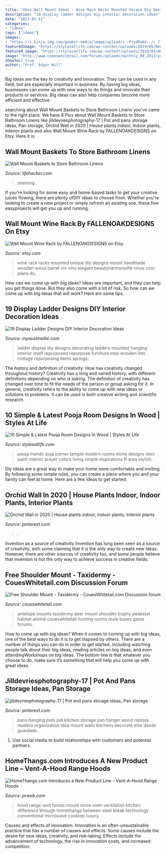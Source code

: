 ```yaml
---
title: "Xbox Wall Mount Ideas - Wine Rack Racks Mounted Unique Diy Designs Mount Handmade Wooden Wood Barrel Vin Vino Elegant Beautyharmonylife Vinos Cool Plans Du"
description: "19 display ladder designs diy interior decoration ideas"
date: "2023-01-11"
categories:
- "ideas"
tags: ["ideas"]
images:
- "https://i.kinja-img.com/gawker-media/image/upload/s--PzydRabV--/c_fill,fl_progressive,g_center,h_900,q_80,w_1600/17xzqdb0xxzd9jpg.jpg"
featuredImage: "https://stylesatlife.com/wp-content/uploads/2019/05/Wooden-Wall-Background-for-Pooja-Room.jpg"
featured_image: "https://stylesatlife.com/wp-content/uploads/2019/05/Wooden-Wall-Background-for-Pooja-Room.jpg"
image: "http://www.coueswhitetail.com/forums/uploads/monthly_08_2013/post-4580-0-26761100-1377217346.jpg"
ShowToc: true
author: "Prof. Edgar Will"
---
```



Big ideas are the key to creativity and innovation. They can be used in any field, but are especially important in business. By having big ideas, businesses can come up with new ways to do things and innovate their products or services. Big ideas can also help companies become more efficient and effective.

	

		
searching about Wall Mount Baskets to Store Bathroom Linens you've came to the right place. We have 8 Pics about Wall Mount Baskets to Store Bathroom Linens like jilldevriesphotography-17 | Pot and pans storage ideas, Pan storage, Orchid Wall in 2020 | House plants indoor, Indoor plants, Interior plants and also Wall Mount Wine Rack by FALLENOAKDESIGNS on Etsy. Here it is:
		
    
## Wall Mount Baskets To Store Bathroom Linens

<img loading=lazy src="https://i.kinja-img.com/gawker-media/image/upload/s--PzydRabV--/c_fill,fl_progressive,g_center,h_900,q_80,w_1600/17xzqdb0xxzd9jpg.jpg" onerror="this.onerror=null;this.src='https://tse4.mm.bing.net/th?id=OIP.EWXij6JV_t4O5uzp6QpGBgHaEK&amp;pid=15.1';" alt="Wall Mount Baskets to Store Bathroom Linens">

_Source: lifehacker.com_

>shelving. 

	

If you're looking for some easy and home-based tasks to get your creative juices flowing, there are plenty ofDIY ideas to choose from. Whether you're looking to create a new project or simply refresh an existing one, these five easyprojects will get you up and running.

    
## Wall Mount Wine Rack By FALLENOAKDESIGNS On Etsy

<img loading=lazy src="https://img1.etsystatic.com/000/0/6287516/il_fullxfull.310563957.jpg" onerror="this.onerror=null;this.src='https://tse2.mm.bing.net/th?id=OIP.pz-EV3PXusnWskD7KT6beAHaJ6&amp;pid=15.1';" alt="Wall Mount Wine Rack by FALLENOAKDESIGNS on Etsy">

_Source: etsy.com_

>wine rack racks mounted unique diy designs mount handmade wooden wood barrel vin vino elegant beautyharmonylife vinos cool plans du. 

	

How can we come up with big ideas?
Ideas are important, and they can help you get things done. But they also come with a lot of risk. So how can we come up with big ideas that will work? Here are some tips.

    
## 19 Display Ladder Designs DIY Interior Decoration Ideas

<img loading=lazy src="http://www.myaustinelite.com/wp-content/uploads/2015/02/Display-ladder-mounted-on-the-wall.jpg?x34469" onerror="this.onerror=null;this.src='https://tse2.mm.bing.net/th?id=OIP.0pM6LfxVP592upxu6wGiBgHaJ4&amp;pid=15.1';" alt="19 Display Ladder Designs DIY Interior Decoration Ideas">

_Source: myaustinelite.com_

>ladder display diy designs decorating ladders mounted hanging interior shelf repurposed repurpose furniture step wooden into cottage repurposing items springs. 

	

The history and definition of creativity: How has creativity changed throughout history?
Creativity has a long and varied history, with different definitions depending on who is asking. The definition of creativity has changed over time to fit the needs of the person or group asking for it. In general, creativity refers to the ability to come up with new ideas or solutions to problems. It can be used in both creative writing and scientific research.

    
## 10 Simple &amp; Latest Pooja Room Designs In Wood | Styles At Life

<img loading=lazy src="https://stylesatlife.com/wp-content/uploads/2019/05/Wooden-Wall-Background-for-Pooja-Room.jpg" onerror="this.onerror=null;this.src='https://tse2.mm.bing.net/th?id=OIP.W_nhp3zbanxlPt4X6uh0ogHaHa&amp;pid=15.1';" alt="10 Simple &amp; Latest Pooja Room Designs In Wood | Styles At Life">

_Source: stylesatlife.com_

>pooja mandir puja corner temple modern rooms niche designs door paint interior prayer colors living simple inspirations ff area stylish. 

	

Diy ideas are a great way to make your home more comfortable and inviting. By following some simple rules, you can create a place where you and your family can feel at home. Here are a few ideas to get started: 

    
## Orchid Wall In 2020 | House Plants Indoor, Indoor Plants, Interior Plants

<img loading=lazy src="https://i.pinimg.com/736x/91/31/99/91319937f01b5e54068135930b4da468.jpg" onerror="this.onerror=null;this.src='https://tse4.mm.bing.net/th?id=OIP.ofzscF6OI-kYlB0Aljc_JwHaJ3&amp;pid=15.1';" alt="Orchid Wall in 2020 | House plants indoor, Indoor plants, Interior plants">

_Source: pinterest.com_

>. 

	

Invention as a source of creativity
Invention has long been seen as a source of creativity, with some claiming that it is the only way to create new ideas. However, there are other sources of creativity too, and some people believe that invention is not the only way to achieve success in creative fields.

    
## Free Shoulder Mount - Taxidermy - CouesWhitetail.com Discussion Forum

<img loading=lazy src="http://www.coueswhitetail.com/forums/uploads/monthly_08_2013/post-4580-0-26761100-1377217346.jpg" onerror="this.onerror=null;this.src='https://tse1.mm.bing.net/th?id=OIP.sN_ZPaeS65yOHUmCzsJhSAHaLk&amp;pid=15.1';" alt="Free Shoulder Mount - Taxidermy - CouesWhitetail.com Discussion forum">

_Source: coueswhitetail.com_

>antelope mounts taxidermy deer mount shoulder trophy pedestal habitat animal coueswhitetail hunting rooms mule bases game forums. 

	

How to come up with big ideas?
When it comes to coming up with big ideas, one of the best ways to do it is to get inspired by others. There are a number of things you can do in order to get started, including watching people talk about their big ideas, reading articles on big ideas, and even attendingWorkshops on big ideas. The bottom line is that whatever you choose to do, make sure it’s something that will help you come up with great ideas.

    
## Jilldevriesphotography-17 | Pot And Pans Storage Ideas, Pan Storage

<img loading=lazy src="https://i.pinimg.com/736x/e3/97/a0/e397a0693df1ae05e85f96bf40ba6ef9--kitchen-pantries-kitchen-storage.jpg" onerror="this.onerror=null;this.src='https://tse3.mm.bing.net/th?id=OIP.ICVUTRnGzDZy51Os4GSyuAHaLH&amp;pid=15.1';" alt="jilldevriesphotography-17 | Pot and pans storage ideas, Pan storage">

_Source: pinterest.com_

>pans hanging pots pot kitchen storage pan hanger wood repisas madera organization idea mount walls kitchens decorate else desde guardado. 

	

1. Use social media to build relationships with customers and potential partners.

    
## HomeThangs.com Introduces A New Product Line – Vent-A-Hood Range Hoods

<img loading=lazy src="http://ww1.prweb.com/prfiles/2012/07/01/9661778/Vent-A-Hood-EPH18248SS-Wall-Mount-Range-Hood.jpg" onerror="this.onerror=null;this.src='https://tse1.mm.bing.net/th?id=OIP.nZkVvD_vo5YoeQAqDz7fVAHaHa&amp;pid=15.1';" alt="HomeThangs.com Introduces a New Product Line – Vent-A-Hood Range Hoods">

_Source: prweb.com_

>hood range vent hoods mount stove oven ventilation kitchen difference through homethangs between steel break technology conventional microwave cooktop luxury. 

	

Causes and effects of innovation:
Innovation is an often-unsustainable practice that has a number of causes and effects. Some causes include the desire for new ideas, creativity, and risk-taking. Effects include the advancement of technology, the rise in innovation costs, and increased competition.


